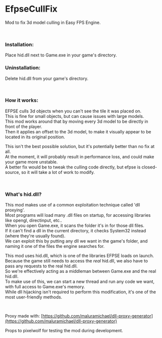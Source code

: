 # EfpseCullFix
Mod to fix 3d model culling in Easy FPS Engine.

<br>

### Installation:
Place hid.dll next to Game.exe in your game's directory.

### Uninstallation:
Delete hid.dll from your game's directory.

<br>

### How it works:
EFPSE culls 3d objects when you can't see the tile it was placed on.  
This is fine for small objects, but can cause issues with large models.  
This mod works around that by moving every 3d model to be directly in front of the player.  
Then it applies an offset to the 3d model, to make it visually appear to be located in its original position.  

This isn't the best possible solution, but it's potentially better than no fix at all.  
At the moment, it will probably result in performance loss, and could make your game more unstable.  
A better fix would be to tweak the culling code directly, but efpse is closed-source, so it will take a lot of work to modify.

<br>

### What's hid.dll?
This mod makes use of a common exploitation technique called 'dll proxying'.  
Most programs will load many .dll files on startup, for accessing libraries like opengl, directinput, etc..  
When you open Game.exe, it scans the folder it's in for those dll files.  
If it can't find a dll in the current directory, it checks System32 instead (where they're usually found).  
We can exploit this by putting any dll we want in the game's folder, and naming it one of the files the engine searches for.  

This mod uses hid.dll, which is one of the libraries EFPSE loads on launch.  
Because the game still needs to access the *real* hid.dll, we also have to pass any requests to the real hid.dll.  
So we're effectively acting as a middleman between Game.exe and the real hid.dll.  
To make use of this, we can start a new thread and run any code we want, with full access to Game.exe's memory.  
While dll hijacking isn't required to perform this modification, it's one of the most user-friendly methods.

<br>

Proxy made with: [https://github.com/maluramichael/dll-proxy-generator](https://github.com/maluramichael/dll-proxy-generator)  

Props to pixelwolf for testing the mod during development.
